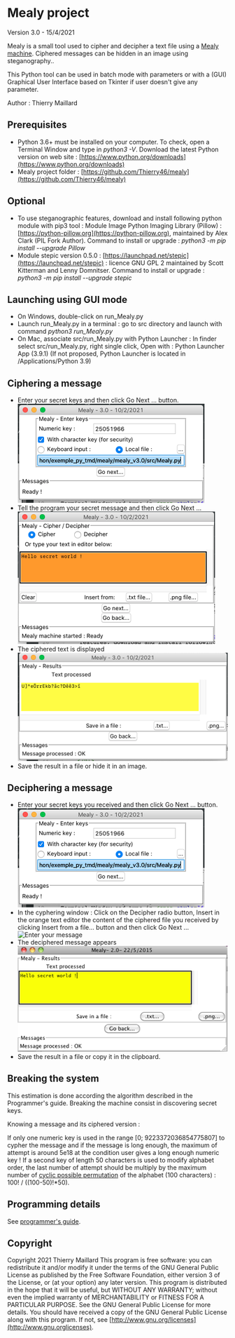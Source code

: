 # Mealy project
Version 3.0 - 15/4/2021

Mealy is a small tool used to cipher and decipher a text file using a [Mealy machine](https://en.wikipedia.org/wiki/Mealy_machine).
Ciphered messages can be hidden in an image using steganography..

This Python tool can be used in batch mode with parameters or with a (GUI) Graphical User Interface based on Tkinter if user doesn't give any parameter.

Author : Thierry Maillard

Prerequisites
-------------
- Python 3.6+ must be installed on your computer. To check, open a Terminal Window and type in *python3 -V*. Download the latest Python version on web site : [https://www.python.org/downloads](https://www.python.org/downloads)
- Mealy project folder : [https://github.com/Thierry46/mealy](https://github.com/Thierry46/mealy)


Optional
--------
- To use steganographic features, download and install following python module with pip3 tool : Module Image Python Imaging Library (Pillow) : [https://python-pillow.org](https://python-pillow.org), maintained by Alex Clark (PIL Fork Author). Command to install or upgrade : _python3 -m pip install --upgrade Pillow_
- Module stepic version 0.5.0 : [https://launchpad.net/stepic](https://launchpad.net/stepic) : licence GNU GPL 2 maintained by Scott Kitterman and Lenny Domnitser. Command to install or upgrade : _python3 -m pip install --upgrade stepic_


Launching using GUI mode
------------------------
- On Windows, double-click on run_Mealy.py
- Launch run_Mealy.py in a terminal  : go to src directory and launch with command _python3 run_Mealy.py_
- On Mac, associate src/run_Mealy.py with Python Launcher : In finder select src/run_Mealy.py, right single click, Open with : Python Launcher App (3.9.1) (If not proposed, Python Launcher is located in /Applications/Python 3.9)


Ciphering a message
-------------------
- Enter your secret keys and then click Go Next ... button.
![Enter key screenshot](doc/screenshots/Enter_keys_screenshot_en.png)
- Tell the program your secret message and then click Go Next ... 
![Enter your message](doc/screenshots/Cypher_screenshot_en.png)
- The ciphered text is displayed
![Result cypher screenshot](doc/screenshots/Result_Cypher_screenshot_en.png)
- Save the result in a file or hide it in an image.


Deciphering a message
---------------------
- Enter your secret keys you received and then click Go Next ... button.
![Enter key screenshot](doc/screenshots/Enter_keys_screenshot_en.png)
- In the cyphering window : Click on the Decipher radio button, Insert in the orange text editor the content of the ciphered file you received by clicking Insert from a file... button and then click Go Next ... 
![Enter your message](doc/Decypher_screenshot_en.png)
- The deciphered message appears
![Result screenshot](doc/screenshots/Result_Decypher_screenshot_en.png)
- Save the result in a file or copy it in the clipboard.


Breaking the system
-------------------
This estimation is done according the algorithm described in the Programmer's guide.
Breaking the machine consist in discovering secret keys.

Knowing a message and its ciphered version :

If only one numeric key is used in the range [0; 9223372036854775807] to cypher the message and if the message is long enough, the maximum of attempt is around 5e18 at the condition user gives a long enough numeric key !
    If a second key of length 50 characters is used to modify alphabet order, the last number of attempt should be multiply by the maximum number of [cyclic possible permutation](https://en.wikipedia.org/wiki/Cyclic_permutation) of the alphabet (100 characters) : 100! / ((100-50)!*50).

Programming details
-------------------
See [programmer's guide](doc/programmers_guide.html).


Copyright
-----------
Copyright 2021 Thierry Maillard
This program is free software: you can redistribute it and/or modify it under the terms of the GNU General Public License as published by the Free Software Foundation, either version 3 of the License, or (at your option) any later version.
This program is distributed in the hope that it will be useful, but WITHOUT ANY WARRANTY; without even the implied warranty of MERCHANTABILITY or FITNESS FOR A PARTICULAR PURPOSE.  See the GNU General Public License for more details.
You should have received a copy of the GNU General Public License along with this program.  If not, see [http://www.gnu.org/licenses](http://www.gnu.orglicenses).

